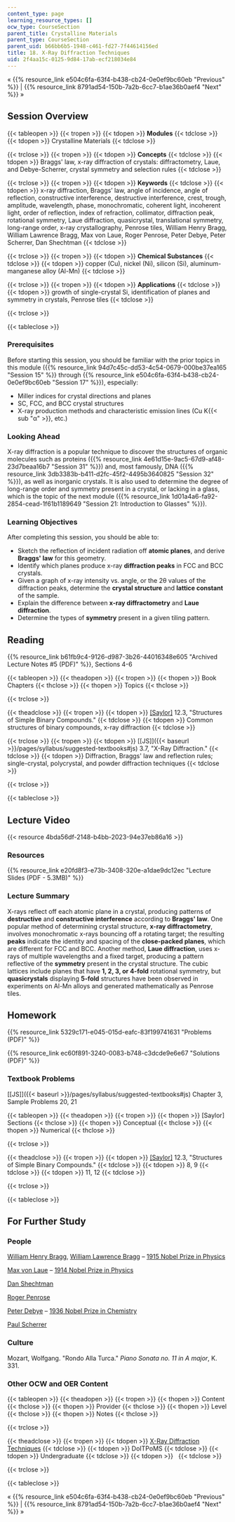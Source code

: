 ```yaml
---
content_type: page
learning_resource_types: []
ocw_type: CourseSection
parent_title: Crystalline Materials
parent_type: CourseSection
parent_uid: b66bb6b5-1948-c461-fd27-7f44614156ed
title: 18. X-Ray Diffraction Techniques
uid: 2f4aa15c-0125-9d84-17ab-ecf218034e84
---
```


« {{% resource_link e504c6fa-63f4-b438-cb24-0e0ef9bc60eb "Previous" %}} | {{% resource_link 8791ad54-150b-7a2b-6cc7-b1ae36b0aef4 "Next" %}} »

Session Overview
----------------

{{< tableopen >}}
{{< tropen >}}
{{< tdopen >}}
**Modules**
{{< tdclose >}}
{{< tdopen >}}
Crystalline Materials
{{< tdclose >}}

{{< trclose >}}
{{< tropen >}}
{{< tdopen >}}
**Concepts**
{{< tdclose >}}
{{< tdopen >}}
Braggs' law, x-ray diffraction of crystals: diffractometry, Laue, and Debye-Scherrer, crystal symmetry and selection rules
{{< tdclose >}}

{{< trclose >}}
{{< tropen >}}
{{< tdopen >}}
**Keywords**
{{< tdclose >}}
{{< tdopen >}}
x-ray diffraction, Braggs’ law, angle of incidence, angle of reflection, constructive interference, destructive interference, crest, trough, amplitude, wavelength, phase, monochromatic, coherent light, incoherent light, order of reflection, index of refraction, collimator, diffraction peak, rotational symmetry, Laue diffraction, quasicrystal, translational symmetry, long-range order, x-ray crystallography, Penrose tiles, William Henry Bragg, William Lawrence Bragg, Max von Laue, Roger Penrose, Peter Debye, Peter Scherrer, Dan Shechtman
{{< tdclose >}}

{{< trclose >}}
{{< tropen >}}
{{< tdopen >}}
**Chemical Substances**
{{< tdclose >}}
{{< tdopen >}}
copper (Cu), nickel (Ni), silicon (Si), aluminum-manganese alloy (Al-Mn)
{{< tdclose >}}

{{< trclose >}}
{{< tropen >}}
{{< tdopen >}}
**Applications**
{{< tdclose >}}
{{< tdopen >}}
growth of single-crystal Si, identification of planes and symmetry in crystals, Penrose tiles
{{< tdclose >}}

{{< trclose >}}

{{< tableclose >}}

### Prerequisites

Before starting this session, you should be familiar with the prior topics in this module ({{% resource_link 94d7c45c-dd53-4c54-0679-000be37ea165 "Session 15" %}} through {{% resource_link e504c6fa-63f4-b438-cb24-0e0ef9bc60eb "Session 17" %}}), especially:

*   Miller indices for crystal directions and planes
*   SC, FCC, and BCC crystal structures
*   X-ray production methods and characteristic emission lines (Cu K{{< sub "α" >}}, etc.)

### Looking Ahead

X-ray diffraction is a popular technique to discover the structures of organic molecules such as proteins ({{% resource_link 4e61d15e-9ac5-67d9-af48-23d7beaa16b7 "Session 31" %}}) and, most famously, DNA ({{% resource_link 3db3383b-b411-d2fc-45f2-4495b3640825 "Session 32" %}}), as well as inorganic crystals. It is also used to determine the degree of long-range order and symmetry present in a crystal, or lacking in a glass, which is the topic of the next module ({{% resource_link 1d01a4a6-fa92-2854-cead-1f61b1189649 "Session 21: Introduction to Glasses" %}}).

### Learning Objectives

After completing this session, you should be able to:

*   Sketch the reflection of incident radiation off **atomic planes**, and derive **Braggs' law** for this geometry.
*   Identify which planes produce x-ray **diffraction peaks** in FCC and BCC crystals.
*   Given a graph of x-ray intensity vs. angle, or the 2θ values of the diffraction peaks, determine the **crystal structure** and **lattice constant** of the sample.
*   Explain the difference between **x-ray diffractometry** and **Laue diffraction**.
*   Determine the types of **symmetry** present in a given tiling pattern.

Reading
-------

{{% resource_link b61fb9c4-9126-d987-3b26-44016348e605 "Archived Lecture Notes #5 (PDF)" %}}, Sections 4-6

{{< tableopen >}}
{{< theadopen >}}
{{< tropen >}}
{{< thopen >}}
Book Chapters
{{< thclose >}}
{{< thopen >}}
Topics
{{< thclose >}}

{{< trclose >}}

{{< theadclose >}}
{{< tropen >}}
{{< tdopen >}}
[\[Saylor\]](https://saylordotorg.github.io/text_general-chemistry-principles-patterns-and-applications-v1.0/s16-03-structures-of-simple-binary-co.html) 12.3, "Structures of Simple Binary Compounds."
{{< tdclose >}}
{{< tdopen >}}
Common structures of binary compounds, x-ray diffraction
{{< tdclose >}}

{{< trclose >}}
{{< tropen >}}
{{< tdopen >}}
[\[JS\]]({{< baseurl >}}/pages/syllabus/suggested-textbooks#js) 3.7, "X-Ray Diffraction."
{{< tdclose >}}
{{< tdopen >}}
Diffraction, Braggs' law and reflection rules; single-crystal, polycrystal, and powder diffraction techniques
{{< tdclose >}}

{{< trclose >}}

{{< tableclose >}}

Lecture Video
-------------

{{< resource 4bda56df-2148-b4bb-2023-94e37eb86a16 >}}

### Resources

{{% resource_link e20fd8f3-e73b-3408-320e-a1dae9dc12ec "Lecture Slides (PDF - 5.3MB)" %}}

### Lecture Summary

X-rays reflect off each atomic plane in a crystal, producing patterns of **destructive** and **constructive interference** according to **Braggs' law**. One popular method of determining crystal structure, **x-ray diffractometry**, involves monochromatic x-rays bouncing off a rotating target; the resulting **peaks** indicate the identity and spacing of the **close-packed planes**, which are different for FCC and BCC. Another method, **Laue diffraction**, uses x-rays of multiple wavelengths and a fixed target, producing a pattern reflective of the **symmetry** present in the crystal structure. The cubic lattices include planes that have **1, 2, 3, or 4-fold** rotational symmetry, but **quasicrystals** displaying **5-fold** structures have been observed in experiments on Al-Mn alloys and generated mathematically as Penrose tiles.

Homework
--------

{{% resource_link 5329c171-e045-015d-eafc-83f199741631 "Problems (PDF)" %}}

{{% resource_link ec60f891-3240-0083-b748-c3dcde9e6e67 "Solutions (PDF)" %}}

### Textbook Problems

[\[JS\]]({{< baseurl >}}/pages/syllabus/suggested-textbooks#js) Chapter 3, Sample Problems 20, 21

{{< tableopen >}}
{{< theadopen >}}
{{< tropen >}}
{{< thopen >}}
\[Saylor\] Sections
{{< thclose >}}
{{< thopen >}}
Conceptual
{{< thclose >}}
{{< thopen >}}
Numerical
{{< thclose >}}

{{< trclose >}}

{{< theadclose >}}
{{< tropen >}}
{{< tdopen >}}
[\[Saylor\]](https://saylordotorg.github.io/text_general-chemistry-principles-patterns-and-applications-v1.0/s16-03-structures-of-simple-binary-co.html) 12.3, "Structures of Simple Binary Compounds."
{{< tdclose >}}
{{< tdopen >}}
8, 9
{{< tdclose >}}
{{< tdopen >}}
11, 12
{{< tdclose >}}

{{< trclose >}}

{{< tableclose >}}

For Further Study
-----------------

### People

[William Henry Bragg](http://en.wikipedia.org/wiki/Sir_William_Bragg), [William Lawrence Bragg](http://en.wikipedia.org/wiki/William_Lawrence_Bragg) – [1915 Nobel Prize in Physics](http://nobelprize.org/nobel_prizes/physics/laureates/1915/)

[Max von Laue](http://en.wikipedia.org/wiki/Laue) – [1914 Nobel Prize in Physics](http://nobelprize.org/nobel_prizes/physics/laureates/1914/)

[Dan Shechtman](http://en.wikipedia.org/wiki/Dan_Shechtman)

[Roger Penrose](http://en.wikipedia.org/wiki/Roger_Penrose)

[Peter Debye](http://en.wikipedia.org/wiki/Peter_J._W._Debye) – [1936 Nobel Prize in Chemistry](http://nobelprize.org/nobel_prizes/chemistry/laureates/1936/index.html)

[Paul Scherrer](http://en.wikipedia.org/wiki/Paul_Scherrer)

### Culture

Mozart, Wolfgang. "Rondo Alla Turca." _Piano Sonata no. 11 in A major_, K. 331.

### Other OCW and OER Content

{{< tableopen >}}
{{< theadopen >}}
{{< tropen >}}
{{< thopen >}}
Content
{{< thclose >}}
{{< thopen >}}
Provider
{{< thclose >}}
{{< thopen >}}
Level
{{< thclose >}}
{{< thopen >}}
Notes
{{< thclose >}}

{{< trclose >}}

{{< theadclose >}}
{{< tropen >}}
{{< tdopen >}}
[X-Ray Diffraction Techniques](http://www.doitpoms.ac.uk/tlplib/xray-diffraction/index.php)
{{< tdclose >}}
{{< tdopen >}}
DoITPoMS
{{< tdclose >}}
{{< tdopen >}}
Undergraduate
{{< tdclose >}}
{{< tdopen >}}
 
{{< tdclose >}}

{{< trclose >}}

{{< tableclose >}}

« {{% resource_link e504c6fa-63f4-b438-cb24-0e0ef9bc60eb "Previous" %}} | {{% resource_link 8791ad54-150b-7a2b-6cc7-b1ae36b0aef4 "Next" %}} »